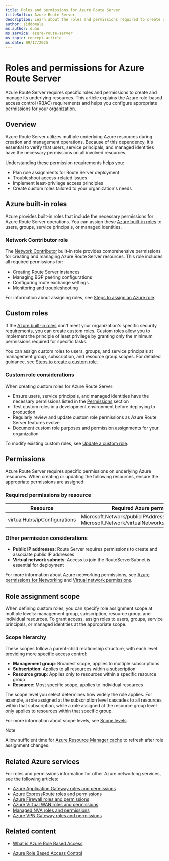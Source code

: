 ```yaml
---
title: Roles and permissions for Azure Route Server
titleSuffix: Azure Route Server
description: Learn about the roles and permissions required to create and manage Azure Route Server resources and understand Azure role-based access control RBAC requirements.
author: siddomala
ms.author: duau
ms.service: azure-route-server
ms.topic: concept-article
ms.date: 09/17/2025
---
```

# Roles and permissions for Azure Route Server

Azure Route Server requires specific roles and permissions to create and manage its underlying resources. This article explains the Azure role-based access control (RBAC) requirements and helps you configure appropriate permissions for your organization.

## Overview

Azure Route Server utilizes multiple underlying Azure resources during creation and management operations. Because of this dependency, it's essential to verify that users, service principals, and managed identities have the necessary permissions on all involved resources.

Understanding these permission requirements helps you:

- Plan role assignments for Route Server deployment
- Troubleshoot access-related issues
- Implement least-privilege access principles
- Create custom roles tailored to your organization's needs

## Azure built-in roles

Azure provides built-in roles that include the necessary permissions for Azure Route Server operations. You can assign these [Azure built-in roles](../role-based-access-control/built-in-roles.md) to users, groups, service principals, or managed identities.

### Network Contributor role

The [Network Contributor](../role-based-access-control/built-in-roles.md#network-contributor) built-in role provides comprehensive permissions for creating and managing Azure Route Server resources. This role includes all required permissions for:

- Creating Route Server instances
- Managing BGP peering configurations
- Configuring route exchange settings
- Monitoring and troubleshooting

For information about assigning roles, see [Steps to assign an Azure role](../role-based-access-control/role-assignments-steps.md).

## Custom roles

If the [Azure built-in roles](../role-based-access-control/built-in-roles.md) don't meet your organization's specific security requirements, you can create custom roles. Custom roles allow you to implement the principle of least privilege by granting only the minimum permissions required for specific tasks.

You can assign custom roles to users, groups, and service principals at management group, subscription, and resource group scopes. For detailed guidance, see [Steps to create a custom role](../role-based-access-control/custom-roles.md#steps-to-create-a-custom-role).

### Custom role considerations

When creating custom roles for Azure Route Server:

- Ensure users, service principals, and managed identities have the necessary permissions listed in the [Permissions](#permissions) section
- Test custom roles in a development environment before deploying to production
- Regularly review and update custom role permissions as Azure Route Server features evolve
- Document custom role purposes and permission assignments for your organization

To modify existing custom roles, see [Update a custom role](../role-based-access-control/custom-roles-portal.md#update-a-custom-role).

## Permissions

Azure Route Server requires specific permissions on underlying Azure resources. When creating or updating the following resources, ensure the appropriate permissions are assigned:

### Required permissions by resource

| Resource | Required Azure permissions |
|---|---|
| virtualHubs/ipConfigurations | Microsoft.Network/publicIPAddresses/join/action<br>Microsoft.Network/virtualNetworks/subnets/join/action |

### Other permission considerations

- **Public IP addresses**: Route Server requires permissions to create and associate public IP addresses
- **Virtual network subnets**: Access to join the RouteServerSubnet is essential for deployment

For more information about Azure networking permissions, see [Azure permissions for Networking](../role-based-access-control/permissions/networking.md) and [Virtual network permissions](../virtual-network/virtual-network-manage-subnet.md#permissions).

## Role assignment scope

When defining custom roles, you can specify role assignment scope at multiple levels: management group, subscription, resource group, and individual resources. To grant access, assign roles to users, groups, service principals, or managed identities at the appropriate scope.

### Scope hierarchy

These scopes follow a parent-child relationship structure, with each level providing more specific access control:

- **Management group**: Broadest scope, applies to multiple subscriptions
- **Subscription**: Applies to all resources within a subscription
- **Resource group**: Applies only to resources within a specific resource group  
- **Resource**: Most specific scope, applies to individual resources

The scope level you select determines how widely the role applies. For example, a role assigned at the subscription level cascades to all resources within that subscription, while a role assigned at the resource group level only applies to resources within that specific group.

For more information about scope levels, see [Scope levels](../role-based-access-control/scope-overview.md#scope-levels).

> [!NOTE]
> Allow sufficient time for [Azure Resource Manager cache](../role-based-access-control/troubleshooting.md) to refresh after role assignment changes.

## Related Azure services

For roles and permissions information for other Azure networking services, see the following articles:

- [Azure Application Gateway roles and permissions](../application-gateway/configuration-infrastructure.md)
- [Azure ExpressRoute roles and permissions](../expressroute/roles-permissions.md)
- [Azure Firewall roles and permissions](../firewall/roles-permissions.md)
- [Azure Virtual WAN roles and permissions](../virtual-wan/roles-permissions.md)
- [Managed NVA roles and permissions](../virtual-wan/roles-permissions.md#nva-resources)
- [Azure VPN Gateway roles and permissions](../vpn-gateway/roles-permissions.md)

## Related content

- [What is Azure Role Based Access](../role-based-access-control/overview.md)

- [Azure Role Based Access Control](../role-based-access-control/azure/role-based-access-control/role-assignments-list-portal)
